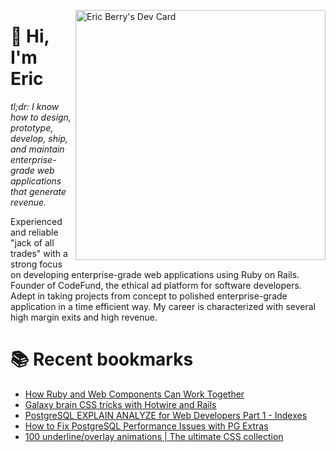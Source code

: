 <a href="https://app.daily.dev/coderberry"><img src="https://api.daily.dev/devcards/f1398102cb3141b28c0a4f753dec68c8.png?r=kki" width="400" alt="Eric Berry's Dev Card" align="right"/></a>

# 👋 Hi, I'm Eric

_tl;dr: I know how to design, prototype, develop, ship, and maintain enterprise-grade web applications that generate revenue._

Experienced and reliable "jack of all trades" with a strong focus on developing enterprise-grade web applications using Ruby on Rails. Founder of CodeFund, the ethical ad platform for software developers. Adept in taking projects from concept to polished enterprise-grade application in a time efficient way. My career is characterized with several high margin exits and high revenue.

# 📚 Recent bookmarks
<!-- BOOKMARKS:START -->
- [How Ruby and Web Components Can Work Together](https://app.daily.dev/posts/MZz3lUTpn?utm_source=rss&utm_medium=bookmarks&utm_campaign=7c2eeff1f1b542d5b0d1edc7213a6cc7)
- [Galaxy brain CSS tricks with Hotwire and Rails](https://app.daily.dev/posts/6oTxrFQsV?utm_source=rss&utm_medium=bookmarks&utm_campaign=7c2eeff1f1b542d5b0d1edc7213a6cc7)
- [PostgreSQL EXPLAIN ANALYZE for Web Developers Part 1 - Indexes](https://app.daily.dev/posts/UY8RsWANO?utm_source=rss&utm_medium=bookmarks&utm_campaign=7c2eeff1f1b542d5b0d1edc7213a6cc7)
- [How to Fix PostgreSQL Performance Issues with PG Extras](https://app.daily.dev/posts/O8BXDuu9r?utm_source=rss&utm_medium=bookmarks&utm_campaign=7c2eeff1f1b542d5b0d1edc7213a6cc7)
- [100 underline/overlay animations | The ultimate CSS collection](https://app.daily.dev/posts/y9CFOUC5v?utm_source=rss&utm_medium=bookmarks&utm_campaign=7c2eeff1f1b542d5b0d1edc7213a6cc7)
<!-- BOOKMARKS:END -->
